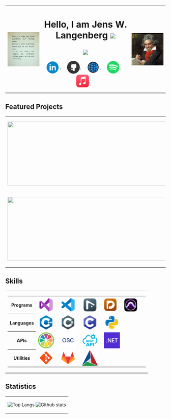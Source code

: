 <table>
  <tr>
    <td><img align="center" src="Assets/meme.jpg" width="300" /></td>
    <td align="center">
      <h1>
      <p align = "center">
        Hello, I am Jens W. Langenberg
        <img src="https://media.giphy.com/media/hvRJCLFzcasrR4ia7z/giphy.gif" width="28">
      </p>
      </h1>
        <p align = "center">
          <img src = "https://readme-typing-svg.herokuapp.com?color=287233&&size=20&font=Fira+Code&center=true&vCenter=true&width=500&lines=Classical+Music+Enthusiast+and+Composer;Audio+Post+Production+in+3D+audio;C%2B%2B+Audio+developer+@+Elgato">
        </p>
      <p align = "center">
      <a href="https://www.linkedin.com/in/jens-langenberg-280990172/" target="_blank">
        <img align="center" alt="LinkedIn" width="45px" src="Assets/linkedin.png" />
      </a>&nbsp;&nbsp;&nbsp;&nbsp;
      <a href="https://github.com/Diversiam90815" target="_blank">
        <img align="center" alt="GitHub" width="40px" src="Assets/github.png" />
      </a>&nbsp;&nbsp;&nbsp;&nbsp;
      <a href="https://www.diversiam.com" target="_blank">
        <img align="center" alt="Website" width="40px" src="Assets/website.svg" />
      </a>&nbsp;&nbsp;&nbsp;&nbsp;
      <a href="https://open.spotify.com/artist/5JSNQQjlPc8HnwdZStpKBR?si=MJActuu0TuO4jZKP-QiS0A" target="_blank">
        <img align="center" alt="Spotify" width="40px" src="Assets/spotify.png" />
      </a>&nbsp;&nbsp;&nbsp;&nbsp;
      <a href="https://music.apple.com/de/artist/diversiam/1463841687?l=en-GB" target="_blank">
        <img align="center" alt="AppleMusic" width="40px" src="Assets/applemusic.png" />
      </a>&nbsp;&nbsp;&nbsp;&nbsp;
      </p>
    </td>
    <td><img align="center" src="Assets/beethoven.jpg" width="300" /></td>
  </tr>
</table>

## Featured Projects

<table>
  <tr>
    <td>
      <p align=center>
        <a href="https://github.com/Diversiam90815/TheOrchestra" target="_blank">
          <img width="500em" height="200px" src="https://github-readme-stats.vercel.app/api/pin/?username=Diversiam90815&repo=TheOrchestra&theme=github_dark"/>
        </a>
      </p>
    </td>
    <td>
      <p align=center>
        <a href="https://github.com/Diversiam90815/Chess-Game" target="_blank">
          <img width="500px" height="200px" src="https://github-readme-stats.vercel.app/api/pin/?username=Diversiam90815&repo=Chess-Game&theme=github_dark"/>
        </a>
      </p>
    </td>
  </tr>
  <tr>
    <td>
      <p align=center>
        <a href="https://github.com/Diversiam90815/MultiEffekt-Plugin" target="_blank">
          <img width="500em" height="200px" src="https://github-readme-stats.vercel.app/api/pin/?username=Diversiam90815&repo=MultiEffekt-Plugin&theme=github_dark"/>
        </a>
      </p>
    </td>
    <td>
      <p align=center>
        <a href="https://github.com/Diversiam90815/Logger" target="_blank">
          <img width="500px" height="200px" src="https://github-readme-stats.vercel.app/api/pin/?username=Diversiam90815&repo=Logger&theme=github_dark"/>
        </a>
      </p>
    </td>
  </tr>
</table>

## Skills

<table>
  <tr>
    <td>
      <table>
        <tr>
          <th><center>Programs</center></th>
          <td>
            <img align="center" alt="VisualStudio" width="50px" src="Assets/visualstudio.png"/>&nbsp;&nbsp;&nbsp;&nbsp;
            <img align="center" alt="VSCode" width="50px" src="Assets/vscode.png"/>&nbsp;&nbsp;&nbsp;&nbsp;
            <img align="center" alt="Nuendo" width="50px" src="Assets/nuendo.png"/>&nbsp;&nbsp;&nbsp;&nbsp;
            <img align="center" alt="Dorico" width="40px" src="Assets/dorico.png"/>&nbsp;&nbsp;&nbsp;&nbsp;
            <img align="center" alt="ProTools" width="50px" src="Assets/protools.png"/>&nbsp;&nbsp;&nbsp;&nbsp;
          </td>
        </tr>
        <tr>
          <th><center>Languages</center></th>
          <td>
            <img align="center" alt="C++" width="50px" src="Assets/cpp.png"/>&nbsp;&nbsp;&nbsp;&nbsp;
            <img align="center" alt="C#" width="50px" src="Assets/csharp.png"/>&nbsp;&nbsp;&nbsp;&nbsp;
            <img align="center" alt="C" width="50px" src="Assets/c.png"/>&nbsp;&nbsp;&nbsp;&nbsp;
            <img align="center" alt="Python" width="50px" src="Assets/python.png"/>&nbsp;&nbsp;&nbsp;&nbsp;
          </td>
        </tr>
        <tr>
          <th><center>APIs</center></th>
          <td>
            <img align="center" alt="JUCE" width="50px" src="Assets/juce.png"/>&nbsp;&nbsp;&nbsp;&nbsp;
            <img align="center" alt="OSC" width="50px" src="Assets/osc.jpg"/>&nbsp;&nbsp;&nbsp;&nbsp;
            <img align="center" alt="REST API" width="50px" src="Assets/restapi.png"/>&nbsp;&nbsp;&nbsp;&nbsp;
            <img align="center" alt=".NET" width="50px" src="Assets/microsoft-net.png"/>&nbsp;&nbsp;&nbsp;&nbsp;
          </td>
        </tr>
        <tr>
          <th><center>Utilities</center></th>
          <td>
            <img align="center" alt="Git" width="50px" src="Assets/git.png"/>&nbsp;&nbsp;&nbsp;&nbsp;
            <img align="center" alt="GitLab" width="50px" src="Assets/gitlab.png"/>&nbsp;&nbsp;&nbsp;&nbsp;
            <img align="center" alt="CMake" width="50px" src="Assets/cmake.png"/>&nbsp;&nbsp;&nbsp;&nbsp;
          </td>
        </tr>
      </table>
    </td>
  </tr>
</table>


## Statistics

<table>
  <tr>
    <td>
      <p align="center">
        <img align="center" width="300" Height="250" src="https://github-readme-stats.vercel.app/api/top-langs/?username=diversiam90815&layout=compact&langs_count=10&theme=github_dark" alt="Top Langs" />
        <img align="center" width="500" height="200" src="https://github-profile-summary-cards.vercel.app/api/cards/profile-details?username=diversiam90815&theme=github_dark" alt="Github stats" />
      </p>
    </td>
  </tr>
</table>

